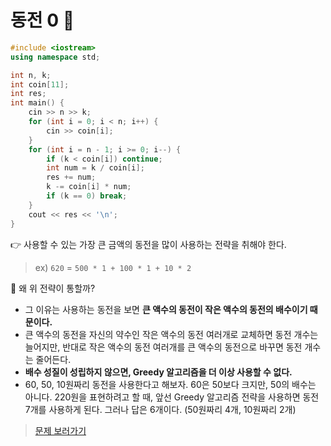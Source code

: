 # 동전 0 🥈

```cpp
#include <iostream>
using namespace std;

int n, k;
int coin[11];
int res;
int main() {
    cin >> n >> k;
    for (int i = 0; i < n; i++) {
        cin >> coin[i];
    }
    for (int i = n - 1; i >= 0; i--) {
        if (k < coin[i]) continue;
        int num = k / coin[i];
        res += num;
        k -= coin[i] * num;
        if (k == 0) break;
    }
    cout << res << '\n';
}
```

👉 사용할 수 있는 가장 큰 금액의 동전을 많이 사용하는 전략을 취해야 한다.

> ex) `620` = `500 * 1 + 100 * 1 + 10 * 2`

🤔 왜 위 전략이 통할까?

- 그 이유는 사용하는 동전을 보면 **큰 액수의 동전이 작은 액수의 동전의 배수이기 때문이다.**
- 큰 액수의 동전을 자신의 약수인 작은 액수의 동전 여러개로 교체하면 동전 개수는 늘어지만, 반대로 작은 액수의 동전 여러개를 큰 액수의 동전으로 바꾸면 동전 개수는 줄어든다.
- **배수 성질이 성립하지 않으면, Greedy 알고리즘을 더 이상 사용할 수 없다.**
- 60, 50, 10원짜리 동전을 사용한다고 해보자. 60은 50보다 크지만, 50의 배수는 아니다. 220원을 표현하려고 할 때, 앞선 Greedy 알고리즘 전략을 사용하면 동전 7개를 사용하게 된다. 그러나 답은 6개이다. (50원짜리 4개, 10원짜리 2개)

> [문제 보러가기](https://www.acmicpc.net/problem/11047)
